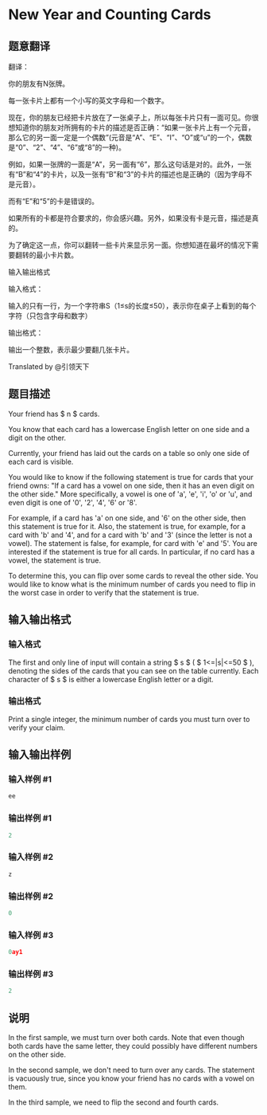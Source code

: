 # New Year and Counting Cards

## 题意翻译

翻译：

你的朋友有N张牌。

每一张卡片上都有一个小写的英文字母和一个数字。

现在，你的朋友已经把卡片放在了一张桌子上，所以每张卡片只有一面可见。你很想知道你的朋友对所拥有的卡片的描述是否正确：“如果一张卡片上有一个元音，那么它的另一面一定是一个偶数”(元音是“A”、“E”、“I”、“O”或“u”的一个，偶数是“0”、“2”、“4”、“6”或“8”的一种)。

例如，如果一张牌的一面是“A”，另一面有“6”，那么这句话是对的。此外，一张有“B”和“4”的卡片，以及一张有“B”和“3”的卡片的描述也是正确的（因为字母不是元音）。

而有“E”和“5”的卡是错误的。

如果所有的卡都是符合要求的，你会感兴趣。另外，如果没有卡是元音，描述是真的。

为了确定这一点，你可以翻转一些卡片来显示另一面。你想知道在最坏的情况下需要翻转的最小卡片数。

输入输出格式

输入格式：

输入的只有一行，为一个字符串S（1≤s的长度≤50），表示你在桌子上看到的每个字符（只包含字母和数字）

输出格式：

输出一个整数，表示最少要翻几张卡片。

Translated by @引领天下 

## 题目描述

Your friend has $ n $ cards.

You know that each card has a lowercase English letter on one side and a digit on the other.

Currently, your friend has laid out the cards on a table so only one side of each card is visible.

You would like to know if the following statement is true for cards that your friend owns: "If a card has a vowel on one side, then it has an even digit on the other side." More specifically, a vowel is one of 'a', 'e', 'i', 'o' or 'u', and even digit is one of '0', '2', '4', '6' or '8'.

For example, if a card has 'a' on one side, and '6' on the other side, then this statement is true for it. Also, the statement is true, for example, for a card with 'b' and '4', and for a card with 'b' and '3' (since the letter is not a vowel). The statement is false, for example, for card with 'e' and '5'. You are interested if the statement is true for all cards. In particular, if no card has a vowel, the statement is true.

To determine this, you can flip over some cards to reveal the other side. You would like to know what is the minimum number of cards you need to flip in the worst case in order to verify that the statement is true.

## 输入输出格式

### 输入格式

The first and only line of input will contain a string $ s $ ( $ 1<=|s|<=50 $ ), denoting the sides of the cards that you can see on the table currently. Each character of $ s $ is either a lowercase English letter or a digit.

### 输出格式

Print a single integer, the minimum number of cards you must turn over to verify your claim.

## 输入输出样例

### 输入样例 #1

```cpp
ee

```
### 输出样例 #1

```cpp
2

```
### 输入样例 #2

```cpp
z

```
### 输出样例 #2

```cpp
0

```
### 输入样例 #3

```cpp
0ay1

```
### 输出样例 #3

```cpp
2

```
## 说明

In the first sample, we must turn over both cards. Note that even though both cards have the same letter, they could possibly have different numbers on the other side.

In the second sample, we don't need to turn over any cards. The statement is vacuously true, since you know your friend has no cards with a vowel on them.

In the third sample, we need to flip the second and fourth cards.

